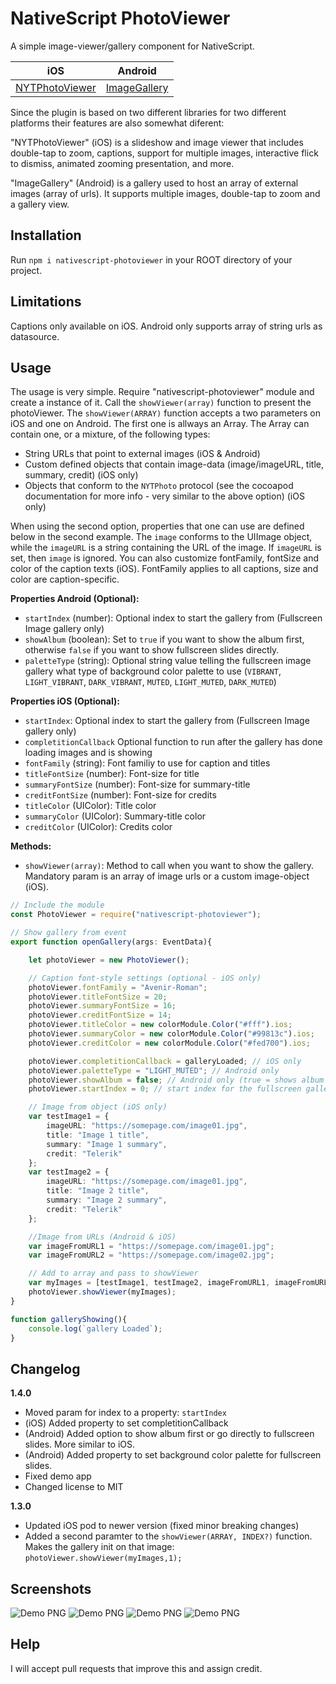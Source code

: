 # NativeScript PhotoViewer
A simple image-viewer/gallery component for NativeScript. 

iOS | Android
--- | --- 
[NYTPhotoViewer](http://cocoadocs.org/docsets/NYTPhotoViewer/1.1.0/index.html) | [ImageGallery](https://github.com/lawloretienne/ImageGallery/)


Since the plugin is based on two different libraries for two different platforms their features are also somewhat diferent:

"NYTPhotoViewer" (iOS) is a slideshow and image viewer that includes double-tap to zoom, captions, support for multiple images, interactive flick to dismiss, animated zooming presentation, and more.

"ImageGallery" (Android) is a gallery used to host an array of external images (array of urls). It supports multiple images, double-tap to zoom and a gallery view. 

## Installation
Run  `npm i nativescript-photoviewer` in your ROOT directory of your project.

## Limitations
Captions only available on iOS. Android only supports array of string urls as datasource. 

## Usage
The usage is very simple. Require "nativescript-photoviewer" module and create a instance of it. Call the `showViewer(array)` function to present the photoViewer. 
The `showViewer(ARRAY)` function accepts a two parameters on iOS and one on Android. The first one is allways an Array. The Array can contain one, or a mixture, of the following types:
- String URLs that point to external images (iOS & Android)
- Custom defined objects that contain image-data (image/imageURL, title, summary, credit) (iOS only)
- Objects that conform to the `NYTPhoto` protocol (see the cocoapod documentation for more info - very similar to the above option) (iOS only)

When using the second option, properties that one can use are defined below in the second example. The `image` conforms to the UIImage object, while the `imageURL` is a string containing the URL of the image. If `imageURL` is set, then `image` is ignored. 
You can also customize fontFamily, fontSize and color of the caption texts (iOS). FontFamily applies to all captions, size and color are caption-specific.  

**Properties Android (Optional):**
- `startIndex` (number): Optional index to start the gallery from (Fullscreen Image gallery only)
- `showAlbum` (boolean): Set to `true` if you want to show the album first, otherwise `false` if you want to show fullscreen slides directly. 
- `paletteType` (string): Optional string value telling the fullscreen image gallery what type of background color palette to use (`VIBRANT`, `LIGHT_VIBRANT`, `DARK_VIBRANT`, `MUTED`, `LIGHT_MUTED`, `DARK_MUTED`)

**Properties iOS (Optional):**
- `startIndex`: Optional index to start the gallery from (Fullscreen Image gallery only)
- `completitionCallback` Optional function to run after the gallery has done loading images and is showing
- `fontFamily` (string): Font familiy to use for caption and titles
- `titleFontSize` (number): Font-size for title
- `summaryFontSize` (number): Font-size for summary-title
- `creditFontSize` (number): Font-size for credits
- `titleColor` (UIColor): Title color
- `summaryColor` (UIColor): Summary-title color
- `creditColor` (UIColor): Credits color

**Methods:**
- `showViewer(array)`: Method to call when you want to show the gallery. Mandatory param is an array of image urls or a custom image-object (iOS).

```typescript
// Include the module
const PhotoViewer = require("nativescript-photoviewer");

// Show gallery from event
export function openGallery(args: EventData){

    let photoViewer = new PhotoViewer();

    // Caption font-style settings (optional - iOS only)
    photoViewer.fontFamily = "Avenir-Roman";
    photoViewer.titleFontSize = 20;
    photoViewer.summaryFontSize = 16;
    photoViewer.creditFontSize = 14;
    photoViewer.titleColor = new colorModule.Color("#fff").ios;
    photoViewer.summaryColor = new colorModule.Color("#99813c").ios;
    photoViewer.creditColor = new colorModule.Color("#fed700").ios;

    photoViewer.completitionCallback = galleryLoaded; // iOS only
    photoViewer.paletteType = "LIGHT_MUTED"; // Android only
    photoViewer.showAlbum = false; // Android only (true = shows album first, false = shows fullscreen gallery directly)
    photoViewer.startIndex = 0; // start index for the fullscreen gallery

    // Image from object (iOS only)
    var testImage1 = {
        imageURL: "https://somepage.com/image01.jpg",
        title: "Image 1 title",
        summary: "Image 1 summary",
        credit: "Telerik"
    };
    var testImage2 = {
        imageURL: "https://somepage.com/image01.jpg",
        title: "Image 2 title",
        summary: "Image 2 summary",
        credit: "Telerik"
    };

    //Image from URLs (Android & iOS)
    var imageFromURL1 = "https://somepage.com/image01.jpg";
    var imageFromURL2 = "https://somepage.com/image02.jpg";

    // Add to array and pass to showViewer
    var myImages = [testImage1, testImage2, imageFromURL1, imageFromURL2];
    photoViewer.showViewer(myImages);
}

function galleryShowing(){
    console.log(`gallery Loaded`);
}
```

## Changelog
**1.4.0**
- Moved param for index to a property: `startIndex`
- (iOS) Added property to set completitionCallback
- (Android) Added option to show album first or go directly to fullscreen slides. More similar to iOS.
- (Android) Added property to set background color palette for fullscreen slides.
- Fixed demo app
- Changed license to MIT

**1.3.0**
- Updated iOS pod to newer version (fixed minor breaking changes)
- Added a second paramter to the `showViewer(ARRAY, INDEX?)` function. Makes the gallery init on that image: `photoViewer.showViewer(myImages,1);`


## Screenshots
![Demo PNG](ns-nytphoto-1.png) ![Demo PNG](ns-nytphoto-2.png)
![Demo PNG](photoview-android-1.png) ![Demo PNG](photoview-android-2.png)

## Help
I will accept pull requests that improve this and assign credit.
